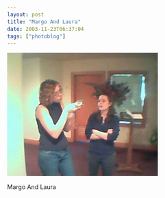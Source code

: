 ```yaml
---
layout: post
title: "Margo And Laura"
date: 2003-11-23T06:37:04
tags: ["photoblog"]
---
```


![Margo And Laura][1]  


Margo And Laura 

   [1]: /2003/11/23/5226808322_0.jpg



